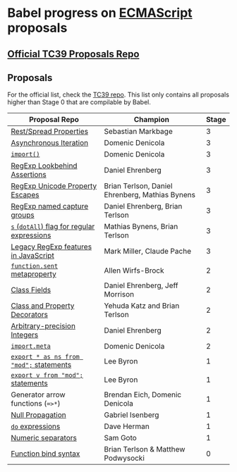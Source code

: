 # Babel progress on [ECMAScript](https://github.com/tc39/ecma262) proposals

## [Official TC39 Proposals Repo](https://github.com/tc39/proposals)

## Proposals

For the official list, check the [TC39 repo](https://github.com/tc39/proposals). This list only contains all proposals higher than Stage 0 that are compilable by Babel.

| Proposal Repo                                                                                               | Champion                           | Stage |
|-------------------------------------------------------------------------------------------------------------|------------------------------------|-------|
| [Rest/Spread Properties](https://github.com/tc39/proposal-object-rest-spread)                               | Sebastian Markbage                 | 3 |
| [Asynchronous Iteration](https://github.com/tc39/proposal-async-iteration)                                  | Domenic Denicola                   | 3 |
| [`import()`](https://github.com/tc39/proposal-dynamic-import)                                               | Domenic Denicola                   | 3 |
| [RegExp Lookbehind Assertions](https://github.com/tc39/proposal-regexp-lookbehind)                          | Daniel Ehrenberg                   | 3 |
| [RegExp Unicode Property Escapes](https://github.com/tc39/proposal-regexp-unicode-property-escapes)         | Brian Terlson, Daniel Ehrenberg, Mathias Bynens | 3 |
| [RegExp named capture groups](https://github.com/tc39/proposal-regexp-named-groups)                         | Daniel Ehrenberg, Brian Terlson    | 3 |
| [`s` (`dotAll`) flag for regular expressions](https://github.com/mathiasbynens/es-regexp-dotall-flag)       | Mathias Bynens, Brian Terlson      | 3 |
| [Legacy RegExp features in JavaScript](https://github.com/tc39/proposal-regexp-legacy-features)             | Mark Miller, Claude Pache          | 3 |
| [`function.sent` metaproperty](https://github.com/allenwb/ESideas/blob/master/Generator%20metaproperty.md)  | Allen Wirfs-Brock                  | 2 |
| [Class Fields](https://github.com/tc39/proposal-class-fields)                                               | Daniel Ehrenberg, Jeff Morrison    | 2 |
| [Class and Property Decorators](http://tc39.github.io/proposal-decorators/)                                 | Yehuda Katz and Brian Terlson      | 2 |
| [Arbitrary-precision Integers](https://github.com/tc39/proposal-integer)                                    | Daniel Ehrenberg                   | 2 |
| [`import.meta`](https://github.com/tc39/proposal-import-meta)                                               | Domenic Denicola                   | 2 |
| [`export * as ns from "mod";` statements](https://github.com/leebyron/ecmascript-export-ns-from)            | Lee Byron                          | 1 |
| [`export v from "mod";` statements](https://github.com/leebyron/ecmascript-export-default-from)             | Lee Byron                          | 1 |
| Generator arrow functions (`=>*`)                                                                           | Brendan Eich, Domenic Denicola     | 1 |
| [Null Propagation](https://docs.google.com/presentation/d/11O_wIBBbZgE1bMVRJI8kGnmC6dWCBOwutbN9SWOK0fU/view) | Gabriel Isenberg                  | 1 |
| [`do` expressions](https://gist.github.com/dherman/1c97dfb25179fa34a41b5fff040f9879)                         | Dave Herman                       | 1 |
| [Numeric separators](https://github.com/samuelgoto/proposal-numeric-separator)                               | Sam Goto                          | 1 |
| [Function bind syntax](https://github.com/zenparsing/es-function-bind)                                       | Brian Terlson & Matthew Podwysocki | 0  |
